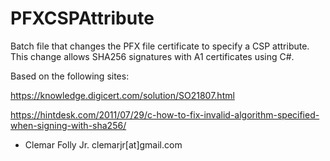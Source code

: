 # PFXCSPAttribute
Batch file that changes the PFX file certificate to specify a CSP attribute. This change allows SHA256 signatures with A1 certificates using C#.


Based on the following sites:

https://knowledge.digicert.com/solution/SO21807.html

https://hintdesk.com/2011/07/29/c-how-to-fix-invalid-algorithm-specified-when-signing-with-sha256/


- Clemar Folly Jr.
clemarjr[at]gmail.com

